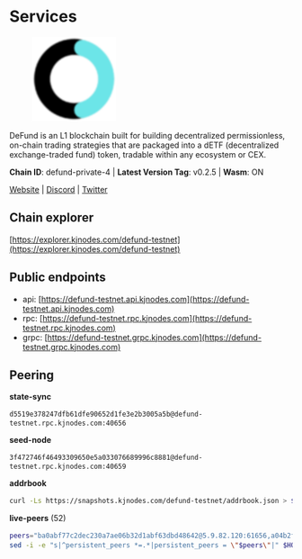 # Services

<figure><img src="https://raw.githubusercontent.com/kj89/cosmos-images/main/logos/defund.png" width="150" alt=""><figcaption></figcaption></figure>

DeFund is an L1 blockchain built for building decentralized permissionless,  on-chain trading strategies that are packaged into a dETF (decentralized  exchange-traded fund) token, tradable within any ecosystem or CEX.

**Chain ID**: defund-private-4 | **Latest Version Tag**: v0.2.5 | **Wasm**: ON

[Website](https://www.defund.app) | [Discord](https://discord.gg/FV26pRPZ3P) | [Twitter](https://twitter.com/defund_finance)




## Chain explorer
[https://explorer.kjnodes.com/defund-testnet](https://explorer.kjnodes.com/defund-testnet)

## Public endpoints

* api: [https://defund-testnet.api.kjnodes.com](https://defund-testnet.api.kjnodes.com)
* rpc: [https://defund-testnet.rpc.kjnodes.com](https://defund-testnet.rpc.kjnodes.com)
* grpc: [https://defund-testnet.grpc.kjnodes.com](https://defund-testnet.grpc.kjnodes.com)

## Peering

**state-sync**

```text
d5519e378247dfb61dfe90652d1fe3e2b3005a5b@defund-testnet.rpc.kjnodes.com:40656
```

**seed-node**

```text
3f472746f46493309650e5a033076689996c8881@defund-testnet.rpc.kjnodes.com:40659
```

**addrbook**
```bash
curl -Ls https://snapshots.kjnodes.com/defund-testnet/addrbook.json > $HOME/.defund/config/addrbook.json
```

**live-peers** (52)
```bash
peers="ba0abf77c2dec230a7ae06b32d1abf63dbd48642@5.9.82.120:61656,a04b2fa85b4636dca6e3841396b7eda6a24f22f7@194.195.87.106:26656,76d932d75b5de4c1799f8702b0047a4ab3de1b14@154.53.63.156:30656,790d14b181c9f538bfa81afaf70fe78c3e9b52e2@38.242.199.69:26656,dca0e42d5d6838954ae08b5526c42a80c01d5538@159.69.74.237:26756,a543cc4f9e77b8e402cce69b5c78e9c9c4562a65@84.46.240.144:40656,5a173cbd537b8f75063b2db51131fa906236376e@65.109.93.152:32656,93153d3b1e9178f44bbbddf809a8cf7177715c03@37.221.71.67:45656,2b8a63defdcde856b7c4febac9658ad2ef26befb@65.108.9.230:18656,d1b61b43b9475e9d509f720415b75c30cb92bfb3@89.117.58.38:26656,acad4439671fef4e64e904587a81ee9c34e9505d@95.216.214.103:40656,e26206d0e39515fb07915b28e468729340eb112e@38.242.244.163:26656,38c2e79f4d9043aac5fd699d3bd5b8c3bdab0ab2@154.12.241.185:26656,dc89aa77d70f97a1742e4e43d88d35d888ce48ba@109.123.247.186:26656,4df8eb475acb402f6c86b710bf1b7ac4fa7a87e9@194.146.13.254:26656,78c53aca778b1239158cf4bf6a3aeeb2239501bb@38.242.216.35:40656,7c51020736ee08fce69cf55bec09b8d1b48167a2@94.131.2.41:26656,45066ea2c39bbadc09c5d74462160fce36deec3e@77.232.154.215:26656,e0051024da03786ee8008f2ca310bb3ea05edab1@167.86.102.206:26656,48fe32b3f93472a26854ee6fef69447f62a265ed@199.175.98.109:26656,bf05df3550272f56495e9d4cf2637dd6554e36a6@38.242.139.242:26656,f393c1e540566d94ee840ef64431136b1d35d3a6@5.189.159.198:28656,0e191c0d1fed5e6745bee750309a9730beacd667@178.239.197.171:26656,2687b608599ef656f343a790f21fb3fb9292668e@194.146.13.187:26656,d509fd928687c0fab5f0381ab26623f0305f5612@116.202.227.117:40656,9caa4ac64062fa1178a9db93d24209841bbd30ba@199.175.98.110:26656,4f80d0058101e284b5885f6e66cae85a6f0dc88e@2.58.82.46:40656,eb77b00c1b6d36d46f8f293211bcd8d9c1f7591e@144.91.103.98:30656,020abb71537ac87559814e1cb85cbd837046e836@23.88.5.169:23656,6f82e772ee8ae1895edc9743dbb269fb7c33f06a@144.91.89.158:30656,2b76e96658f5e5a5130bc96d63f016073579b72d@51.91.215.40:45656,bf706069f24661022c50669b1b4a1aa95cd7766b@188.233.19.197:18656,d9516be6f5fffad9d2fa4354126c46ca5a6c9310@154.53.55.128:30656,7e6bb7063b51a7a5e6433efb8c552e7e0542fc58@217.76.50.67:26656,5ba975533e25b25e84df48bc6aeeed108f78aba4@209.126.2.211:26656,807a0dc497bec0ab730310738ef7d27fd3df7671@155.133.27.248:27656,0108df8793ec07fa82ea202d54b70c603b827ea4@5.9.81.251:656,3209ec925afead6706ac250aae88d1b85a45a2d3@167.86.85.247:30656,d7c675fa2eef507d4e2270c442383a886cade959@207.180.248.230:26656,8de6c9431267b27c44bb4515659cacadd3956bae@78.25.145.168:40656,6448d127ec3b31a1565603409c327699ff9c0b52@77.91.78.222:26656,e2b1aeac7f0829d2ef04d0ab89f349b08f78bfe7@65.109.133.246:26656,1a4f0f016ffc8f6814835dc20f5bb7050b2eac90@38.242.239.25:36656,1c4d96b6529211d2efcf4ea2e274eaff48da4ed0@65.109.70.4:40656,e0ab16d47276dee411fc01abc86c787d95ef6aba@65.109.111.204:29656,a2483a05d1e4ea9cc9bba7a7a407dc501dfeee55@38.242.205.160:40656,e3c348467a8c88c0f65e2ca8a71875d2a384b8b4@185.16.39.19:60656,278602404e78c23f5aff7a04802179ad7ffaa676@18.234.102.132:26656,bea55d4d8b3b7950c78602dc1123de3fc829ff45@65.109.171.250:36656,c675bd639c81562cb52e2b14bae0cbaaf78150bf@84.46.249.51:26656,3db1eb8f5c41b8a551e3edd52e0d6150134d45f4@155.133.22.129:26656,d5519e378247dfb61dfe90652d1fe3e2b3005a5b@65.109.68.190:40656"
sed -i -e "s|^persistent_peers *=.*|persistent_peers = \"$peers\"|" $HOME/.defund/config/config.toml
```
